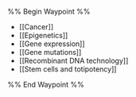 %% Begin Waypoint %%
- [[Cancer]]
- [[Epigenetics]]
- [[Gene expression]]
- [[Gene mutations]]
- [[Recombinant DNA technology]]
- [[Stem cells and totipotency]]

%% End Waypoint %%
